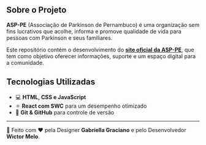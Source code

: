 <h2>Sobre o Projeto</h2>
<p>
    <strong>ASP-PE</strong> (Associação de Parkinson de Pernambuco) é uma organização sem fins lucrativos que acolhe, informa e promove qualidade de vida para pessoas com Parkinson e seus familiares.
</p>
<p>
    Este repositório contém o desenvolvimento do <a href="https://wictor0.github.io/ASP-PE/" target="_blank"><strong>site oficial da ASP-PE</strong></a>, que tem como objetivo oferecer informações, suporte e um espaço digital para a comunidade.
</p>

<h2>Tecnologias Utilizadas</h2>
<ul>
    <li>💻 <strong>HTML, CSS e JavaScript</strong></li>
    <li>⚛️ <strong>React com SWC</strong> para um desempenho otimizado</li>
    <li>🔗 <strong>Git & GitHub</strong> para controle de versão</li>
</ul>

<hr>
<p>
    🚀 Feito com ❤️ pela Designer <strong>Gabriella Graciano</strong> e pelo Desenvolvedor <strong>Wictor Melo</strong>.
</p>

